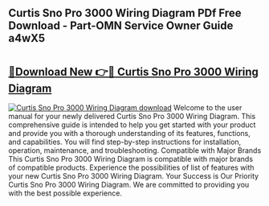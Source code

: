 ## Curtis Sno Pro 3000 Wiring Diagram PDf Free Download - Part-OMN Service Owner Guide a4wX5

# <h2><a href="http://dfr74hj.blite.top/?on=Curtis+Sno+Pro+3000+Wiring+Diagram">🔗Download New 👉🔴 Curtis Sno Pro 3000 Wiring Diagram</a></h2>

[![Curtis Sno Pro 3000 Wiring Diagram download](https://i.imgur.com/lujVjoI.png)](http://dfr74hj.blite.top/?on=Curtis+Sno+Pro+3000+Wiring+Diagram)
Welcome to the user manual for your newly delivered Curtis Sno Pro 3000 Wiring Diagram. This comprehensive guide is intended to help you get started with your product and provide you with a thorough understanding of its features, functions, and capabilities. You will find step-by-step instructions for installation, operation, maintenance, and troubleshooting. Compatible with Major Brands This Curtis Sno Pro 3000 Wiring Diagram is compatible with major brands of compatible products. Experience the possibilities of list of features with your new Curtis Sno Pro 3000 Wiring Diagram. Your Success is Our Priority Curtis Sno Pro 3000 Wiring Diagram. We are committed to providing you with the best possible experience.
